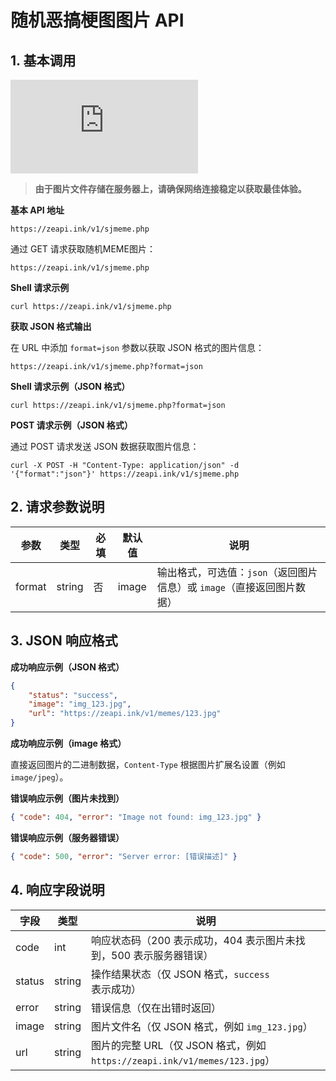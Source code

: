 # 随机恶搞梗图图片 API

## 1. 基本调用

![API调用Demo](https://zeapi.ink/v1/sjmeme.php)

> **由于图片文件存储在服务器上，请确保网络连接稳定以获取最佳体验。**

**基本 API 地址**

```url
https://zeapi.ink/v1/sjmeme.php
```

通过 GET 请求获取随机MEME图片：

```url
https://zeapi.ink/v1/sjmeme.php
```

**Shell 请求示例**

```shell
curl https://zeapi.ink/v1/sjmeme.php
```

**获取 JSON 格式输出**

在 URL 中添加 `format=json` 参数以获取 JSON 格式的图片信息：

```url
https://zeapi.ink/v1/sjmeme.php?format=json
```

**Shell 请求示例（JSON 格式）**

```shell
curl https://zeapi.ink/v1/sjmeme.php?format=json
```

**POST 请求示例（JSON 格式）**

通过 POST 请求发送 JSON 数据获取图片信息：

```shell
curl -X POST -H "Content-Type: application/json" -d '{"format":"json"}' https://zeapi.ink/v1/sjmeme.php
```

## 2. 请求参数说明

| 参数   | 类型   | 必填 | 默认值 | 说明                              |
|--------|--------|------|--------|----------------------------------|
| format | string | 否   | image  | 输出格式，可选值：`json`（返回图片信息）或 `image`（直接返回图片数据） |

## 3. JSON 响应格式

**成功响应示例（JSON 格式）**

```json
{
    "status": "success",
    "image": "img_123.jpg",
    "url": "https://zeapi.ink/v1/memes/123.jpg"
}
```

**成功响应示例（image 格式）**

直接返回图片的二进制数据，`Content-Type` 根据图片扩展名设置（例如 `image/jpeg`）。

**错误响应示例（图片未找到）**

```json
{ "code": 404, "error": "Image not found: img_123.jpg" }
```

**错误响应示例（服务器错误）**

```json
{ "code": 500, "error": "Server error: [错误描述]" }
```

## 4. 响应字段说明

| 字段        | 类型   | 说明                                          |
|-------------|--------|----------------------------------------------|
| code        | int    | 响应状态码（200 表示成功，404 表示图片未找到，500 表示服务器错误） |
| status      | string | 操作结果状态（仅 JSON 格式，`success` 表示成功） |
| error       | string | 错误信息（仅在出错时返回）                   |
| image       | string | 图片文件名（仅 JSON 格式，例如 `img_123.jpg`） |
| url         | string | 图片的完整 URL（仅 JSON 格式，例如 `https://zeapi.ink/v1/memes/123.jpg`） |